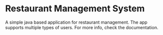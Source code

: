 # Restaurant Management System

A simple java based application for restaurant management. The app supports multiple types of users. For more info, check the documentation.
